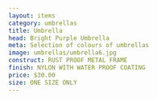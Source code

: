 ```yaml
---
layout: items
category: umbrellas
title: Umbrella
head: Bright Purple Umbrella
meta: Selection of colours of umbrellas
image: umbrellas/umbrella6.jpg
construct: RUST PROOF METAL FRAME
finish: NYLON WITH WATER PROOF COATING
price: $30.00
size: ONE SIZE ONLY
---
```


<!--BRIGHT PURPLE UMBRELLA

$30.00 - $25.50 @ 15% OFF - PURPLE

COLOUR: PURPLE

## DETAILS 

- ONE SIZE ONLY
- RUST PROOF METAL FRAME
- NYLON WITH WATER PROOF COATING-->
